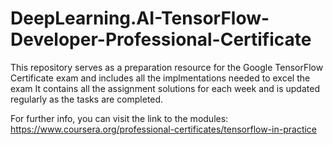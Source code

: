 # DeepLearning.AI-TensorFlow-Developer-Professional-Certificate
This repository serves as a preparation resource for the Google TensorFlow Certificate exam and includes all the implmentations needed to excel the exam
It contains all the assignment solutions for each week and is updated regularly as the tasks are completed.

For further info, you can visit the link to the modules:
https://www.coursera.org/professional-certificates/tensorflow-in-practice

